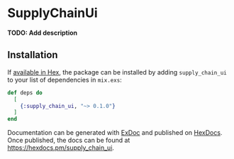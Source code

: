# SupplyChainUi

**TODO: Add description**

## Installation

If [available in Hex](https://hex.pm/docs/publish), the package can be installed
by adding `supply_chain_ui` to your list of dependencies in `mix.exs`:

```elixir
def deps do
  [
    {:supply_chain_ui, "~> 0.1.0"}
  ]
end
```

Documentation can be generated with [ExDoc](https://github.com/elixir-lang/ex_doc)
and published on [HexDocs](https://hexdocs.pm). Once published, the docs can
be found at <https://hexdocs.pm/supply_chain_ui>.

